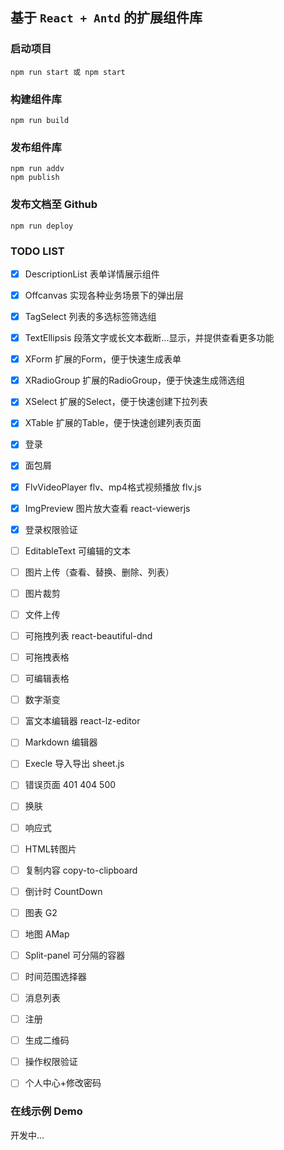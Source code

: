 ## 基于 `React + Antd` 的扩展组件库


### 启动项目

```
npm run start 或 npm start
```

### 构建组件库

```
npm run build
```

### 发布组件库

```
npm run addv
npm publish
```

### 发布文档至 Github

```
npm run deploy
```


### TODO LIST

- [x] DescriptionList 表单详情展示组件
- [x] Offcanvas 实现各种业务场景下的弹出层
- [x] TagSelect 列表的多选标签筛选组
- [x] TextEllipsis 段落文字或长文本截断...显示，并提供查看更多功能
- [x] XForm 扩展的Form，便于快速生成表单
- [x] XRadioGroup 扩展的RadioGroup，便于快速生成筛选组
- [x] XSelect 扩展的Select，便于快速创建下拉列表
- [x] XTable 扩展的Table，便于快速创建列表页面
- [X] 登录
- [X] 面包屑
- [X] FlvVideoPlayer  flv、mp4格式视频播放 flv.js
- [X] ImgPreview 图片放大查看  react-viewerjs
- [X] 登录权限验证
- [ ] EditableText 可编辑的文本
- [ ] 图片上传（查看、替换、删除、列表）
- [ ] 图片裁剪
- [ ] 文件上传
- [ ] 可拖拽列表 react-beautiful-dnd
- [ ] 可拖拽表格
- [ ] 可编辑表格
- [ ] 数字渐变
- [ ] 富文本编辑器 react-lz-editor
- [ ] Markdown 编辑器
- [ ] Execle 导入导出 sheet.js
- [ ] 错误页面 401 404 500
- [ ] 换肤
- [ ] 响应式
- [ ] HTML转图片
- [ ] 复制内容 copy-to-clipboard 
- [ ] 倒计时 CountDown
- [ ] 图表 G2
- [ ] 地图 AMap
- [ ] Split-panel 可分隔的容器
- [ ] 时间范围选择器
- [ ] 消息列表
- [ ] 注册
- [ ] 生成二维码
- [ ] 操作权限验证
- [ ] 个人中心+修改密码


### 在线示例 Demo

开发中...